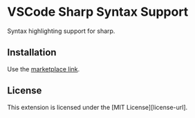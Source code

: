 # VSCode Sharp Syntax Support
Syntax highlighting support for sharp.

## Installation

Use the [marketplace link](https://marketplace.visualstudio.com/items?itemName=nick-1666.sharp-syntax).

## License

This extension is licensed under the [MIT License][license-url].